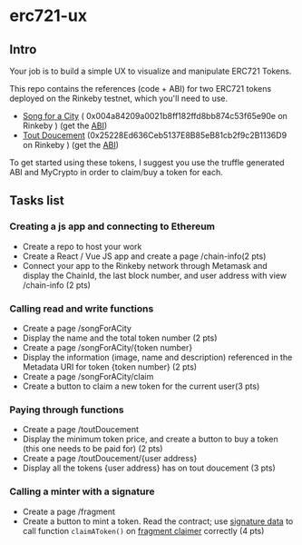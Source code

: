 # erc721-ux

## Intro
Your job is to build a simple UX to visualize and manipulate ERC721 Tokens.

This repo contains the references (code + ABI) for two ERC721 tokens deployed on the Rinkeby testnet, which you'll need to use.
- [Song for a City](contracts/SongForACity.sol) ( 0x004a84209a0021b8ff182ffd8bb874c53f65e90e on Rinkeby ) (get the [ABI](build/contracts/SongForACity.json))
- [Tout Doucement](contracts/ToutDoucement.sol) (0x25228Ed636Ceb5137E8B85eB81cb2f9c2B1136D9 on Rinkeby ) (get the [ABI](build/contracts/ToutDoucement.json))

To get started using these tokens, I suggest you use the truffle generated ABI and MyCrypto in order to claim/buy a token for each.

## Tasks list
### Creating a js app and connecting to Ethereum
- Create a repo to host your work
- Create a React / Vue JS app and create a page /chain-info(2 pts)
- Connect your app to the Rinkeby network through Metamask and display the ChainId, the last block number, and user address with view /chain-info (2 pts)

### Calling read and write functions
- Create a page /songForACity
- Display the name and the total token number (2 pts)
- Create a page /songForACity/{token number}
- Display the information (image, name and description) referenced in the Metadata URI for token {token number} (2 pts)
- Create a page /songForACity/claim
- Create a button to claim a new token for the current user(3 pts)

### Paying through functions
- Create a page /toutDoucement
- Display the minimum token price, and create a button to buy a token (this one needs to be paid for) (2 pts)
- Create a page /toutDoucement/{user address}
- Display all the tokens {user address} has on tout doucement (3 pts)

### Calling a minter with a signature
- Create a page /fragment
- Create a button to mint a token. Read the contract; use [signature data](claimerV1-tools) to call function `claimAToken()` on [fragment claimer](contracts/fragmentClaimer.sol) correctly (4 pts)
